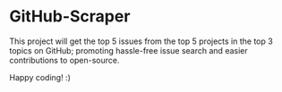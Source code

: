 # GitHub-Scraper

This project will get the top 5 issues from the top 5 projects in the top 3 topics on GitHub; promoting hassle-free issue search and easier contributions to open-source.

Happy coding! :)

